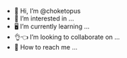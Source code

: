 - 👋 Hi, I’m @choketopus
- 🍒 I’m interested in ...
- 🖥️ I’m currently learning ...
- 👌👈 I’m looking to collaborate on ...
- 🚫 How to reach me ...

